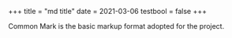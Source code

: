 +++
title = "md title"
date = 2021-03-06 testbool = false
+++

Common Mark is the basic markup format adopted for the project.